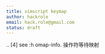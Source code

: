 ```yaml
---
title: vimscript keymap
author: hackrole
email: hack.role@gmail.com
status: draft
---
```



.. [4] see :h omap-info. 操作符等待映射
